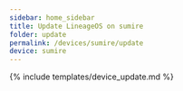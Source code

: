 ```yaml
---
sidebar: home_sidebar
title: Update LineageOS on sumire
folder: update
permalink: /devices/sumire/update
device: sumire
---
```

{% include templates/device_update.md %}
